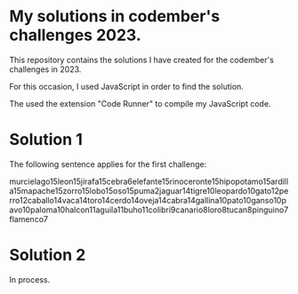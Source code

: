 # My solutions in codember's challenges 2023.

This repository contains the solutions I have created for the codember's challenges in 2023.

For this occasion, I used JavaScript in order to find the solution.

The used the extension "Code Runner" to compile my JavaScript code.

# Solution 1

The following sentence applies for the first challenge:

murcielago15leon15jirafa15cebra6elefante15rinoceronte15hipopotamo15ardilla15mapache15zorro15lobo15oso15puma2jaguar14tigre10leopardo10gato12perro12caballo14vaca14toro14cerdo14oveja14cabra14gallina10pato10ganso10pavo10paloma10halcon11aguila11buho11colibri9canario8loro8tucan8pinguino7flamenco7

# Solution 2

In process.